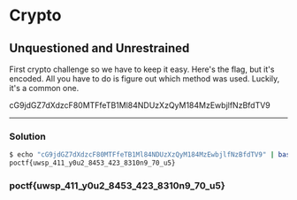 # Crypto

## Unquestioned and Unrestrained

First crypto challenge so we have to keep it easy. Here's the flag, but it's encoded. All you have to do is figure out which method was used. Luckily, it's a common one.

cG9jdGZ7dXdzcF80MTFfeTB1Ml84NDUzXzQyM184MzEwbjlfNzBfdTV9

---

### Solution

```bash
$ echo "cG9jdGZ7dXdzcF80MTFfeTB1Ml84NDUzXzQyM184MzEwbjlfNzBfdTV9" | base64 --d     
poctf{uwsp_411_y0u2_8453_423_8310n9_70_u5} 
```

### poctf{uwsp_411_y0u2_8453_423_8310n9_70_u5} 
